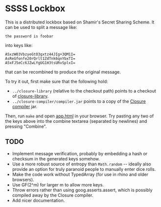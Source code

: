# SSSS Lockbox

This is a distributed lockbox based on Shamir's Secret Sharing Scheme. It can be
used to split a message like:

    the password is foobar

into keys like:

    ASxzW03VbzyeGtO3gxtz44JIg+3QM1I=
    AsReGfonfe20rQrlt1ZdTnk6qnYbxTI=
    A5xFJ5eCc6JZwLYgUG1H3tsURvSplxI=

that can be recombined to produce the original message.

To try it out, first make sure that the following hold:

- `../closure-library` (relative to the checkout path) points to a checkout of [closure-library][].
- `../closure-compiler/compiler.jar` points to a copy of the [Closure compiler][closure-compiler] jar.

Then, run `make` and open [app.html](app.html) in your browser. Try pasting any two
of the keys above into the combine textarea (separated by newlines) and pressing
"Combine".

## TODO

- Implement message verification, probably by embedding a hash or checksum in
  the generated keys somehow.
- Use a more robust source of entropy than `Math.random` -- ideally also provide
  an option for truly paranoid people to manually enter dice rolls.
- Make the code work without TypedArray (for use in rhino and older browsers).
- Use GF(2^m) for larger m to allow more keys.
- Throw errors rather than using goog.asserts.assert, which is possibly compiled
  away by the Closure compiler.
- Add nicer documentation.

[closure-library]: http://code.google.com/p/closure-library 'Closure Library'
[closure-compiler]: http://code.google.com/p/closure-compiler 'Closure Compiler'

